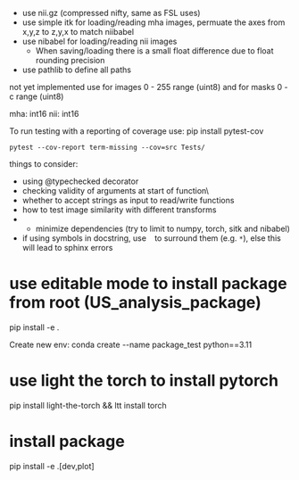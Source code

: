 - use nii.gz (compressed nifty, same as FSL uses)
- use simple itk for loading/reading mha images, permuate the axes from x,y,z to z,y,x to match niibabel
- use nibabel for loading/reading nii images
  - When saving/loading there is a small float difference due to float rounding precision
- use pathlib to define all paths

not yet implemented
use for images 0 - 255 range (uint8) and for masks 0 - c range (uint8)


mha: int16
nii: int16







To run testing with a reporting of coverage use:
pip install pytest-cov

```
pytest --cov-report term-missing --cov=src Tests/
```



things to consider:
- using @typechecked decorator
- checking validity of arguments at start of function\
- whether to accept strings as input to read/write functions
- how to test image similarity with different transforms
- - minimize dependencies (try to limit to numpy, torch, sitk and nibabel)
- if using symbols in docstring, use ` ` to surround them (e.g. `*`), else this will lead to sphinx errors

# use editable mode to install package from root (US_analysis_package)
pip install -e .


Create new env:
conda create --name package_test python==3.11

# use light the torch to install pytorch
pip install light-the-torch && ltt install torch

# install package
pip install -e .[dev,plot]